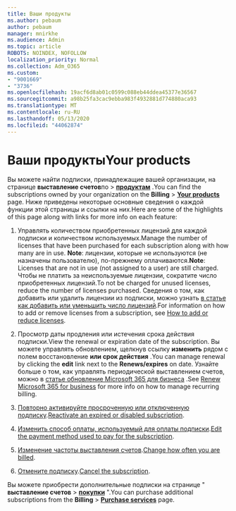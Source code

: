 ```yaml
---
title: Ваши продукты
ms.author: pebaum
author: pebaum
manager: mnirkhe
ms.audience: Admin
ms.topic: article
ROBOTS: NOINDEX, NOFOLLOW
localization_priority: Normal
ms.collection: Adm_O365
ms.custom:
- "9001669"
- "3736"
ms.openlocfilehash: 19acf6d8ab01c0599c088eb44ddea45377e36567
ms.sourcegitcommit: a98b25fa3cac9ebba983f4932881d774880aca93
ms.translationtype: MT
ms.contentlocale: ru-RU
ms.lasthandoff: 05/13/2020
ms.locfileid: "44062874"
---
```

# <a name="your-products"></a><span data-ttu-id="f98c7-102">Ваши продукты</span><span class="sxs-lookup"><span data-stu-id="f98c7-102">Your products</span></span>

<span data-ttu-id="f98c7-103">Вы можете найти подписки, принадлежащие вашей организации, на странице **выставление счетов**по  >  **[продуктам](https://go.microsoft.com/fwlink/p/?linkid=842054)** .</span><span class="sxs-lookup"><span data-stu-id="f98c7-103">You can find the subscriptions owned by your organization on the **Billing** > **[Your products](https://go.microsoft.com/fwlink/p/?linkid=842054)** page.</span></span> <span data-ttu-id="f98c7-104">Ниже приведены некоторые основные сведения о каждой функции этой страницы и ссылки на них.</span><span class="sxs-lookup"><span data-stu-id="f98c7-104">Here are some of the highlights of this page along with links for more info on each feature:</span></span>

1. <span data-ttu-id="f98c7-105">Управлять количеством приобретенных лицензий для каждой подписки и количеством используемых.</span><span class="sxs-lookup"><span data-stu-id="f98c7-105">Manage the number of licenses that have been purchased for each subscription along with how many are in use.</span></span>  <span data-ttu-id="f98c7-106">**Note**: лицензии, которые не используются (не назначены пользователю), по-прежнему оплачиваются.</span><span class="sxs-lookup"><span data-stu-id="f98c7-106">**Note**: Licenses that are not in use (not assigned to a user) are still charged.</span></span>  <span data-ttu-id="f98c7-107">Чтобы не платить за неиспользуемые лицензии, сократите число приобретенных лицензий.</span><span class="sxs-lookup"><span data-stu-id="f98c7-107">To not be charged for unused licenses, reduce the number of licenses purchased.</span></span> <span data-ttu-id="f98c7-108">Сведения о том, как добавить или удалить лицензии из подписки, можно узнать [в статье как добавить или уменьшить число лицензий](https://docs.microsoft.com/alchemyinsights/how-to-add-or-reduce-licenses).</span><span class="sxs-lookup"><span data-stu-id="f98c7-108">For information on how to add or remove licenses from a subscription, see [How to add or reduce licenses](https://docs.microsoft.com/alchemyinsights/how-to-add-or-reduce-licenses).</span></span>

2. <span data-ttu-id="f98c7-109">Просмотр даты продления или истечения срока действия подписки.</span><span class="sxs-lookup"><span data-stu-id="f98c7-109">View the renewal or expiration date of the subscription.</span></span>  <span data-ttu-id="f98c7-110">Вы можете управлять обновлением, щелкнув ссылку **изменить** рядом с полем восстановление **или срок действия** .</span><span class="sxs-lookup"><span data-stu-id="f98c7-110">You can manage renewal by clicking the **edit** link next to the **Renews/expires** on date.</span></span>  <span data-ttu-id="f98c7-111">Узнайте больше о том, как управлять периодической выставлением счетов, можно в [статье обновление Microsoft 365 для бизнеса](https://go.microsoft.com/fwlink/?linkid=2119216) .</span><span class="sxs-lookup"><span data-stu-id="f98c7-111">See [Renew Microsoft 365 for business](https://go.microsoft.com/fwlink/?linkid=2119216) for more info on how to manage recurring billing.</span></span>

3. <span data-ttu-id="f98c7-112">[Повторно активируйте просроченную или отключенную подписку](https://go.microsoft.com/fwlink/?linkid=2117519).</span><span class="sxs-lookup"><span data-stu-id="f98c7-112">[Reactivate an expired or disabled subscription](https://go.microsoft.com/fwlink/?linkid=2117519).</span></span>

4. <span data-ttu-id="f98c7-113">[Изменить способ оплаты, используемый для оплаты подписки](https://go.microsoft.com/fwlink/?linkid=2117167).</span><span class="sxs-lookup"><span data-stu-id="f98c7-113">[Edit the payment method used to pay for the subscription](https://go.microsoft.com/fwlink/?linkid=2117167).</span></span>

5. <span data-ttu-id="f98c7-114">[Изменение частоты выставления счетов](https://go.microsoft.com/fwlink/?linkid=2119112).</span><span class="sxs-lookup"><span data-stu-id="f98c7-114">[Change how often you are billed](https://go.microsoft.com/fwlink/?linkid=2119112).</span></span>

6. <span data-ttu-id="f98c7-115">[Отмените подписку](https://go.microsoft.com/fwlink/?linkid=2119113).</span><span class="sxs-lookup"><span data-stu-id="f98c7-115">[Cancel the subscription](https://go.microsoft.com/fwlink/?linkid=2119113).</span></span>

<span data-ttu-id="f98c7-116">Вы можете приобрести дополнительные подписки на странице " **выставление счетов**  >  [**покупки**](https://go.microsoft.com/fwlink/p/?linkid=868433) ".</span><span class="sxs-lookup"><span data-stu-id="f98c7-116">You can purchase additional subscriptions from the **Billing** > [**Purchase services**](https://go.microsoft.com/fwlink/p/?linkid=868433) page.</span></span>
